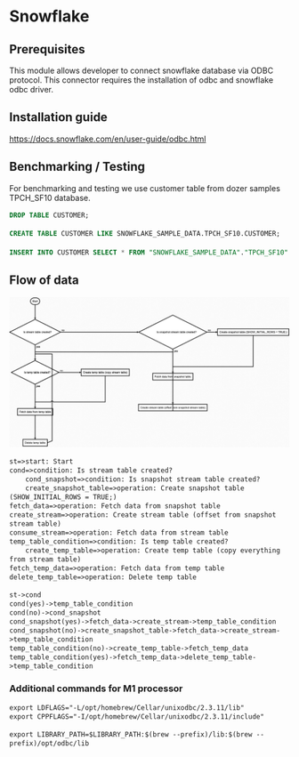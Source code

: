 # Snowflake

## Prerequisites
This module allows developer to connect snowflake database via ODBC protocol.
This connector requires the installation of odbc and snowflake odbc driver.


## Installation guide
https://docs.snowflake.com/en/user-guide/odbc.html

## Benchmarking / Testing

For benchmarking and testing we use customer table from dozer samples TPCH_SF10 database.
```sql
DROP TABLE CUSTOMER;

CREATE TABLE CUSTOMER LIKE SNOWFLAKE_SAMPLE_DATA.TPCH_SF10.CUSTOMER;

INSERT INTO CUSTOMER SELECT * FROM "SNOWFLAKE_SAMPLE_DATA"."TPCH_SF10"."CUSTOMER";
```

## Flow of data
![Flow](flow.png)

```
st=>start: Start
cond=>condition: Is stream table created?
    cond_snapshot=>condition: Is snapshot stream table created?
    create_snapshot_table=>operation: Create snapshot table (SHOW_INITIAL_ROWS = TRUE;)
fetch_data=>operation: Fetch data from snapshot table
create_stream=>operation: Create stream table (offset from snapshot stream table)
consume_stream=>operation: Fetch data from stream table
temp_table_condition=>condition: Is temp table created?
    create_temp_table=>operation: Create temp table (copy everything from stream table)
fetch_temp_data=>operation: Fetch data from temp table
delete_temp_table=>operation: Delete temp table

st->cond
cond(yes)->temp_table_condition
cond(no)->cond_snapshot
cond_snapshot(yes)->fetch_data->create_stream->temp_table_condition
cond_snapshot(no)->create_snapshot_table->fetch_data->create_stream->temp_table_condition
temp_table_condition(no)->create_temp_table->fetch_temp_data
temp_table_condition(yes)->fetch_temp_data->delete_temp_table->temp_table_condition
```

### Additional commands for M1 processor
```
export LDFLAGS="-L/opt/homebrew/Cellar/unixodbc/2.3.11/lib"
export CPPFLAGS="-I/opt/homebrew/Cellar/unixodbc/2.3.11/include"

export LIBRARY_PATH=$LIBRARY_PATH:$(brew --prefix)/lib:$(brew --prefix)/opt/odbc/lib
```